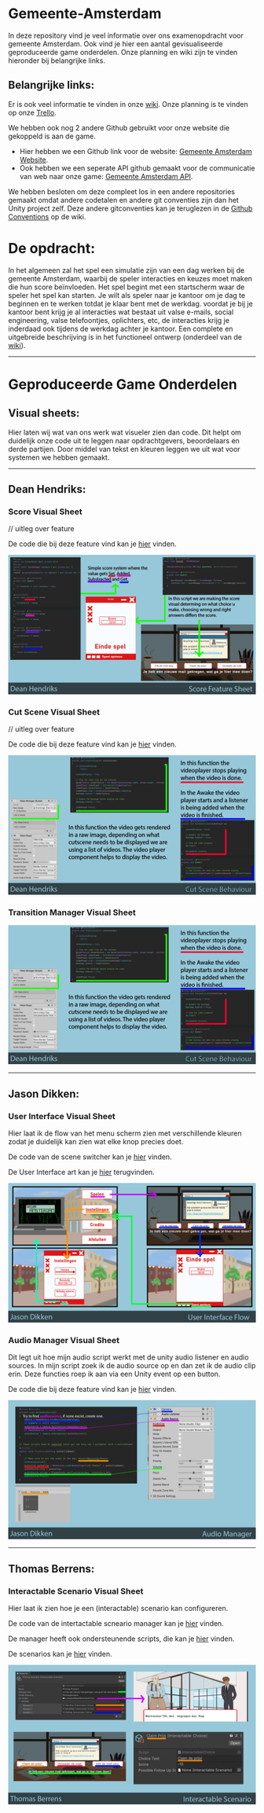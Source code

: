 # Gemeente-Amsterdam
In deze repository vind je veel informatie over ons examenopdracht voor gemeente Amsterdam. Ook vind je hier een aantal gevisualiseerde geproduceerde game onderdelen. 
Onze planning en wiki zijn te vinden hieronder bij belangrijke links.

## Belangrijke links:
Er is ook veel informatie te vinden in onze [wiki](https://github.com/thomasberrens/Gemeente-Amsterdam/wiki).
Onze planning is te vinden op onze [Trello](https://trello.com/b/I5btxegt/gemeente-amsterdam).

We hebben ook nog 2 andere Github gebruikt voor onze website die gekoppeld is aan de game.
- Hier hebben we een Github link voor de website: [Gemeente Amsterdam Website](https://github.com/thomasberrens/Gemeente-Amsterdam-Website).
- Ook hebben we een seperate API github gemaakt voor de communicatie van web naar onze game: [Gemeente Amsterdam API](https://github.com/thomasberrens/Gemeente-Amsterdam-API).

We hebben besloten om deze compleet los in een andere repositories gemaakt omdat andere codetalen en andere git conventies zijn dan het Unity project zelf. Deze andere gitconventies kan je teruglezen in de [Github Conventions](https://github.com/thomasberrens/Gemeente-Amsterdam/wiki/Github-Flow) op de wiki. 

# De opdracht:
In het algemeen zal het spel een simulatie zijn van een dag werken bij de gemeente Amsterdam, waarbij de speler interacties en keuzes moet maken die hun score beïnvloeden. Het spel begint met een startscherm waar de speler het spel kan starten. Je wilt als speler naar je kantoor om je dag te beginnen en te werken totdat je klaar bent met de werkdag. voordat je bij je kantoor bent krijg je al interacties wat bestaat uit valse e-mails, social engineering, valse telefoontjes, oplichters, etc, de interacties krijg je inderdaad ook tijdens de werkdag achter je kantoor.
Een complete en uitgebreide beschrijving is in het functioneel ontwerp (onderdeel van de [wiki](https://github.com/thomasberrens/Gemeente-Amsterdam/wiki/Functioneel-Ontwerp)).

---

# Geproduceerde Game Onderdelen

## Visual sheets:
Hier laten wij wat van ons werk wat visueler zien dan code. Dit helpt om duidelijk onze code uit te leggen naar opdrachtgevers, beoordelaars en derde partijen.
Door middel van tekst en kleuren leggen we uit wat voor systemen we hebben gemaakt.

---

## Dean Hendriks:

  ### Score Visual Sheet
  // uitleg over feature
  
  De code die bij deze feature vind kan je [hier](https://github.com/thomasberrens/Gemeente-Amsterdam/tree/master/Assets/Scripts/ScoreSystem) vinden.
  
  ![Score Feature Sheet](https://github.com/thomasberrens/Gemeente-Amsterdam/blob/master/Wiki/VS_Score_Feature_Sheet.png?raw=true)
  
  ### Cut Scene Visual Sheet
  // uitleg over feature
  
  De code die bij deze feature vind kan je [hier](https://github.com/thomasberrens/Gemeente-Amsterdam/tree/master/Assets/Scripts/CutScene) vinden.
  
  ![Cut Scene Behaviour](https://github.com/thomasberrens/Gemeente-Amsterdam/blob/master/Wiki/VS_Cut_Scene_Behaviour_Sheet.png?raw=true)
  
  ### Transition Manager Visual Sheet
  ![Cut Scene Behaviour](https://github.com/thomasberrens/Gemeente-Amsterdam/blob/master/Wiki/VS_Cut_Scene_Behaviour_Sheet.png?raw=true)
  
  ---
  
## Jason Dikken:

 ### User Interface Visual Sheet
 
 Hier laat ik de flow van het menu scherm zien met verschillende kleuren zodat je duidelijk kan zien wat elke knop precies doet.
 
 De code van de scene switcher kan je [hier](https://github.com/thomasberrens/Gemeente-Amsterdam/blob/master/Assets/Scripts/SceneSwitcher.cs) vinden.
 
 De User Interface art kan je [hier](https://github.com/thomasberrens/Gemeente-Amsterdam/tree/master/Assets/Art/UI) terugvinden.
 
  ![User Interface Visual Sheet](https://github.com/thomasberrens/Gemeente-Amsterdam/blob/master/Wiki/VS_User_Interface_Flow.png?raw=true)

  ### Audio Manager Visual Sheet
 
 Dit legt uit hoe mijn audio script werkt met de unity audio listener en audio sources. In mijn script zoek ik de audio source op en dan zet ik de audio clip erin.
 Deze functies roep ik aan via een Unity event op een button.
 
 De code die bij deze feature vind kan je [hier](https://github.com/thomasberrens/Gemeente-Amsterdam/blob/develop/Assets/Scripts/Audio/AudioManager.cs) vinden.
 
  ![User Interface Visual Sheet](https://github.com/thomasberrens/Gemeente-Amsterdam/blob/master/Wiki/VS_Audio_Manager_Sheet.png?raw=true)

---

## Thomas Berrens:

 ### Interactable Scenario Visual Sheet
 Hier laat ik zien hoe je een (interactable) scenario kan configureren.
 
 De code van de intertactable scneario manager kan je [hier](https://github.com/thomasberrens/Gemeente-Amsterdam/blob/develop/Assets/Scripts/ScenarioBuilder/InteractableScenarioManager.cs) vinden.
 
 De manager heeft ook ondersteunende scripts, die kan je [hier](https://github.com/thomasberrens/Gemeente-Amsterdam/tree/develop/Assets/Scripts/ScenarioBuilder) vinden.
 
 De scenarios kan je [hier](https://github.com/thomasberrens/Gemeente-Amsterdam/tree/develop/Assets/InteractableScenarios) vinden.
 
  ![User Interface Visual Sheet](https://github.com/thomasberrens/Gemeente-Amsterdam/blob/master/Wiki/VS_Interactable_Scenario.png?raw=true)

